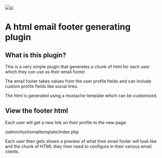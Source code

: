 
[![ci](https://github.com/catalyst/moodle-tool_emailtemplate/workflows/ci/badge.svg)](https://github.com/catalyst/moodle-tool_emailtemplate/actions?query=workflow%3Aci)

# A html email footer generating plugin

## What is this plugin?

This is a very simple plugin that generates a chunk of html for each
user which they can use as their email footer. 

The email footer takes values from the user profile fields and can
include custom profile fields like social links.

The html is generated using a mustache template which can be customized.

## View the footer html

Each user will get a new link on their profile to the new page:

/admin/tool/emailtemplate/index.php

Each user then gets shown a preview of what their email footer will
look like and the chunk of HTML they then need to configure in their
various email clients.
